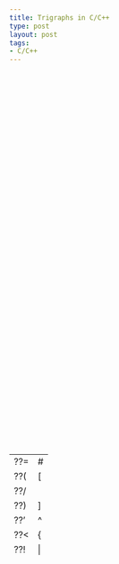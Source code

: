 ```yaml
--- 
title: Trigraphs in C/C++
type: post
layout: post
tags: 
- C/C++
---
```

<table style="height: 184px;" width="159"><br/><tbody><br/><tr valign="top"><br/><td>??=</td><br/><td>#</td><br/></tr><br/><tr valign="top"><br/><td>??(</td><br/><td>[</td><br/></tr><br/><tr valign="top"><br/><td>??/</td><br/><td></td><br/></tr><br/><tr valign="top"><br/><td>??)</td><br/><td>]</td><br/></tr><br/><tr valign="top"><br/><td>??’</td><br/><td>^</td><br/></tr><br/><tr valign="top"><br/><td>??<</td><br/><td>{</td><br/></tr><br/><tr valign="top"><br/><td>??!</td><br/><td>|</td><br/></tr><br/><tr valign="top"><br/><td>??></td><br/><td>}</td><br/></tr><br/><tr valign="top"><br/><td>??-</td><br/><td>~</td><br/></tr><br/></tbody><br/></table>
